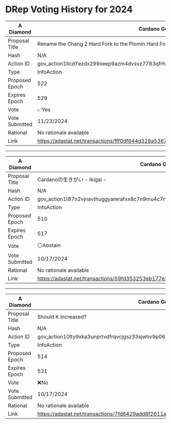 # DRep Voting History for 2024

| A Diamond      | Cardano Governance Actions                                                                                                              |
| -------------- | --------------------------------------------------------------------------------------------------------------------------------------- |
| Proposal Title | Rename the Chang 2 Hard Fork to the Plomin Hard Fork                                                                                                   |
| Hash           | N/A                                                                      |
| Action ID      | gov_action1llcd7ezdx299xeep9azm4dvsvz7783qfrhykcu3sv2ykl4sewv2qq4myfpk                                                                  |
| Type           | InfoAction                                                                                                                        |
| Proposed Epoch | 522                                                                                                                              |
| Expires Epoch  | 529                                                                                                                              |
| Vote           | ✅Yes                                                                                                                                   |
| Vote Submitted | 11/23/2024                                                                                                                              |
| Rational       | No rationale available |
|Link|https://adastat.net/transactions/fff0df644d328a5367212f45bab59060bde3c4091dc96c723062896fd6197314 |


---

| A Diamond      | Cardano Governance Actions                                                                                                              |
| -------------- | --------------------------------------------------------------------------------------------------------------------------------------- |
| Proposal Title | Cardanoの生きがい - Ikigai -                                                                                                   |
| Hash           | N/A                                                                      |
| Action ID      | gov_action1t87n2vjnavthuggyarerafxx8c7n9mu4c7r96qlfp5uggsjdc8dsqymg588                                                                  |
| Type           | InfoAction                                                                                                                        |
| Proposed Epoch | 510                                                                                                                              |
| Expires Epoch  | 517                                                                                                                              |
| Vote           | ⚪Abstain                                                                                                                                   |
| Vote Submitted | 10/17/2024                                                                                                                              |
| Rational       | No rationale available |
|Link|https://adastat.net/transactions/59fd353253eb177e2104e8f23ea4c63e3d32ef95c7865d03e90d3884424dc1db |


---

| A Diamond      | Cardano Governance Actions                                                                                                              |
| -------------- | --------------------------------------------------------------------------------------------------------------------------------------- |
| Proposal Title | Should K increased?                                                                                                   |
| Hash           | N/A                                                                      |
| Action ID      | gov_action10lty9xka3unprtvdfrqvcjgsz33sjwhv9p06afqzar8au782trtsq7dhd95                                                                  |
| Type           | InfoAction                                                                                                                        |
| Proposed Epoch | 514                                                                                                                              |
| Expires Epoch  | 521                                                                                                                              |
| Vote           | ❌No                                                                                                                                   |
| Vote Submitted | 10/17/2024                                                                                                                              |
| Rational       | No rationale available |
|Link|https://adastat.net/transactions/7fd6429add8f2611ad8d48c0cc49101463093aec285faea402e8cfde78ea58d7 |
